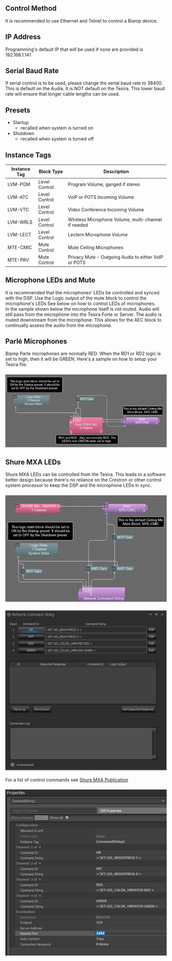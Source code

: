 ## Control Method
It is recommended to use Ethernet and Telnet to control a Biamp device.

## IP Address
Programming's default IP that will be used if none are provided is 192.168.1.141

## Serial Baud Rate
If serial control is to be used, please change the serial baud rate to 38400. This is default on the Audia.
It is NOT default on the Tesira. This lower baud rate will ensure that longer cable lengths can be used.

## Presets
* Startup
  - recalled when system is turned on
* Shutdown
  - recalled when system is turned off

## Instance Tags
| Instance Tag | Block Type | Description |
|-|-|-|
| LVM-PGM | Level Control | Program Volume, ganged if stereo|
| LVM-ATC | Level Control | VoIP or POTS Incoming Volume |
| LVM-VTC | Level Control | Video Conference Incoming Volume |
| LVM-WRLS | Level Control | Wireless Microphone Volume, multi-channel if needed |
| LVM-LECT | Level Control | Lectern Microphone Volume
| MTE-CMIC | Mute Control | Mute Ceiling Microphones
| MTE-PRV | Mute Control | Privacy Mute - Outgoing Audio to either VoIP or POTS |

## Microphone LEDs and Mute
It is recommended that the microphones' LEDs be controlled and synced with the DSP. Use the Logic output of the mute block to control the microphone's LEDs
See below on how to control LEDs of microphones.
<br>
In the sample shown below the microphone itself is not muted. Audio will still pass from the microphone into the Tesira Forte or Server. The audio is muted downstream from the microphone. This allows for the AEC block to continually assess the audio from the microphone.

## Parlé Microphones
Biamp Parle microphones are normally RED. When the RD1 or RD2 logic is set to high, then it will be GREEN.
Here's a sample on how to setup your Tesira file.
### ![parle sample](parle-mute-sample.png)

## Shure MXA LEDs
Shure MXA LEDs can be controlled from the Tesira. This leads to a software better design because there's no reliance on the Crestron or other control system processor to keep the DSP and the microphone LEDs in sync.
### ![shure mute sample](shure-mute-sample.png)
### ![shure command strings](shure-command-strings.png)
For a list of control commands see [Shure MXA Publication](https://pubs.shure.com/command-strings/MXA-MUTE/en-US)
### ![shure command string properties](shure-command-strings-props.png)